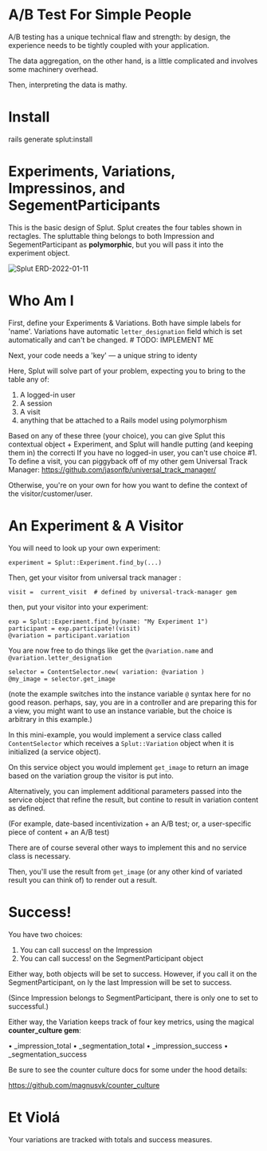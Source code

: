 
# A/B Test For Simple People

A/B testing has a unique technical flaw and strength: by design, the experience needs to be tightly coupled with your application.

The data aggregation, on the other hand, is a little complicated and involves some machinery overhead.

Then, interpreting the data is mathy. 


# Install

rails generate splut:install


# Experiments, Variations, Impressinos, and SegementParticipants

This is the basic design of Splut. Splut creates the four tables shown in rectagles. The spluttable thing belongs to both Impression and SegementParticipant as **polymorphic**, but you will pass it into the experiment object. 

![Splut ERD-2022-01-11](https://user-images.githubusercontent.com/59002/149049308-8bf00ff8-498b-4f74-9240-7520ea1569d5.jpg)

# Who Am I

First, define your Experiments & Variations. Both have simple labels for 'name'. Variations have automatic `letter_designation` field which is set automatically and can't be changed. # TODO: IMPLEMENT ME

Next, your code needs a 'key' — a unique string to identy

Here, Splut will solve part of your problem, expecting you to bring to the table any of:

1) A logged-in user
2) A session
3) A visit
4) anything that be attached to a Rails model using polymorphism

Based on any of these three (your choice), you can give Splut this contextual object + Experiment, and Splut will handle putting (and keeping them in) the correcti
If you have no logged-in user, you can't use choice #1.
To define a visit, you can piggyback off of my other gem Universal Track Manager:
https://github.com/jasonfb/universal_track_manager/

Otherwise, you're on your own for how you want to define the context of the visitor/customer/user.

# An Experiment & A Visitor

You will need to look up your own experiment:
```
experiment = Splut::Experiment.find_by(...)
```

Then, get your visitor from universal track manager :

```
visit =  current_visit  # defined by universal-track-manager gem
```

then, put your visitor into your experiment:
```
exp = Splut::Experiment.find_by(name: "My Experiment 1")
participant = exp.participate!(visit)
@variation = participant.variation
```

You are now free to do things like get the `@variation.name` and `@variation.letter_designation`

```
selector = ContentSelector.new( variation: @variation )
@my_image = selector.get_image
```

(note the example switches into the instance variable `@` syntax here for no good reason. perhaps, say, you are in a controller and are preparing this for a view, you might want to use an instance variable, but the choice is arbitrary in this example.)

In this mini-example, you would implement a service class called `ContentSelector` which receives a `Splut::Variation` object when it is initialized (a service object).

On this service object you would implement `get_image` to return an image based on the variation group the visitor is put into. 

Alternatively, you can implement additional parameters passed into the service object that refine the result, but contine to result in variation content as defined. 

(For example, date-based incentivization + an A/B test; or, a user-specific piece of content + an A/B test)

There are of course several other ways to implement this and no service class is necessary. 

Then, you'll use the result from `get_image` (or any other kind of variated result you can think of) to render out a result.


# Success!

You have two choices:
1) You can call success! on the Impression
2) You can call success! on the SegmentParticipant object

Either way, both objects will be set to success. However, if you call it on the SegmentParticipant, on ly the last Impression will be set to success. 

(Since Impression belongs to SegmentParticipant, there is only one to set to successful.)


Either way, the Variation keeps track of four key metrics, using the magical **counter_culture gem**:

• _impression_total
• _segmentation_total
• _impression_success
• _segmentation_success

Be sure to see the counter culture docs for some under the hood details:

https://github.com/magnusvk/counter_culture


# Et Violá

Your variations are tracked with totals and success measures. 